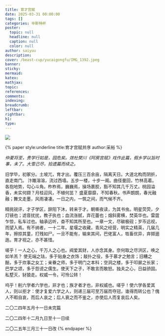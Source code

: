 ```yaml
---
title: 育才宫赋
date: 2025-03-31 00:00:00
tags: []
categories: 毕斯特杯
poster:
  topic: null
  headline: null
  caption: null
  color: null
author: saiyuu
description:
cover: /beast-cup/yucaigongfu/IMG_1392.jpeg
banner:
sticky:
mermaid:
katex:
mathjax:
topic:
references:
comments:
indexing:
breadcrumb:
leftbar:
rightbar:
h1:
type:
---
```


![](IMG_5346.JPG)

{% paper style:underline title:育才宫赋并序 author:采裕 %}
<!-- paragraph -->
*仲夏将至，贵学行如是，园危矣。效杜樊川《阿房宫赋》戏作此篇，假乡学以旨时事，未了。大雪己尽，拾遗篇而续之。*
<!-- paragraph -->
旧学毕，初冢分。土坡兀，育才出。覆压三百余亩，隔离天日。大道北构而阴折，直走南门。 汴雎溶溶，流过西墙。五步一楼，十步一阁。曲径曼回，竹林高着。各抱地势，勾心斗角。柞柞焉，巍巍焉，操场裹胶，豁不知其几千万丈。桃园溢香，未实何撷？月桂迎风，不植何茁？ 盛夏靡靡，不知春秋。书声朗朗，春光融融；舞文走墨，风雨凄凄。一日之内，一筑之间，而气候不齐。 
<!-- paragraph -->
精挑锐评，才子学区，辞阳下沐，转来于才。朝嘶夜读，为其书虫。明星荧荧，夕灯镜也；滤音扰扰，教子执也；血流涨腻，弃花蕾也；烟斜雾横，焚英华也。雷霆乍惊，私车过也。轴承远听，杳不知其所至也。一章一文，尽碳极砚；岁币远视，而望入焉。有不纳者，一十二年。星堰之收藏，青风之经营，明实之精英，几届几年，擦掠其童，打残如尸。一旦不能有，输来其间，巴佬富人，牲畜优异，弃掷逦迤。育才视之，亦不甚惜。
<!-- paragraph -->
嗟乎！一人之心，千万人之心也。阀爱其财，人亦念其身。奈何取之尽洪区，唤之如羊羔？ 使无端之珐，多于贴身之衣饰；敲扑之役，多于慕才之勉言；旧糟之醅，多于炊事之女工；亲眷之师，多于明门之本科；空洞之楼，多于叩扉之长家；巴学之颂，多于怨谤之儒生。使天下之子，不敢言而敢怒。独夫之心，日益骄固。私墅灭，豺狼走。权威一令，可怜公转！
<!-- paragraph -->
呜乎！削六学者六学也，非才也；族才者才也，非权威也。嗟乎！使六学各爱其人，则以拒才：使才复爱六学之人，则递三届可至万届而夺冠，谁得而转公也？傀人不暇自哀，而后人哀之；后人衰之而不鉴之，亦使后人而复哀后人矣。
<!-- line right -->
二〇二四年五月十一日未完篇
<!-- line right -->
二〇二四年十二月九日至十一日续
<!-- line right -->
二〇二五年三月三十一日改
{% endpaper %}